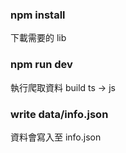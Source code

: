 ### npm install

下載需要的 lib

### npm run dev

執行爬取資料
build ts -> js

### write data/info.json

資料會寫入至 info.json

